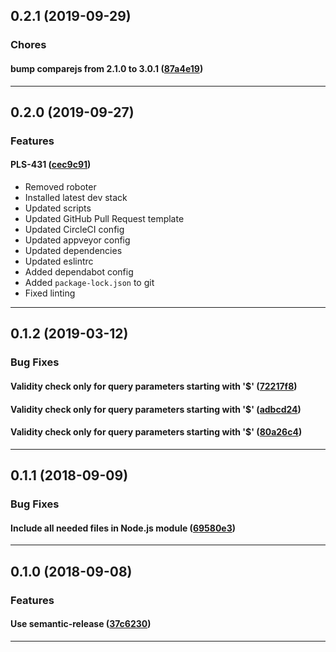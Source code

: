 ## 0.2.1 (2019-09-29)

### Chores


#### bump comparejs from 2.1.0 to 3.0.1 ([87a4e19](https://github.com/sealsystems/node-odata-mongo/commit/87a4e19))



---

## 0.2.0 (2019-09-27)

### Features


#### PLS-431 ([cec9c91](https://github.com/sealsystems/node-odata-mongo/commit/cec9c91))

- Removed roboter
 - Installed latest dev stack
 - Updated scripts
 - Updated GitHub Pull Request template
 - Updated CircleCI config
 - Updated appveyor config
 - Updated dependencies
 - Updated eslintrc
 - Added dependabot config
 - Added `package-lock.json` to git
 - Fixed linting


---

## 0.1.2 (2019-03-12)

### Bug Fixes


#### Validity check only for query parameters starting with '$' ([72217f8](https://github.com/sealsystems/node-odata-mongo/commit/72217f8))

#### Validity check only for query parameters starting with '$' ([adbcd24](https://github.com/sealsystems/node-odata-mongo/commit/adbcd24))

#### Validity check only for query parameters starting with '$' ([80a26c4](https://github.com/sealsystems/node-odata-mongo/commit/80a26c4))



---

## 0.1.1 (2018-09-09)

### Bug Fixes


#### Include all needed files in Node.js module ([69580e3](https://github.com/sealsystems/node-odata-mongo/commit/69580e3))



---

## 0.1.0 (2018-09-08)

### Features


#### Use semantic-release ([37c6230](https://github.com/sealsystems/node-odata-mongo/commit/37c6230))



---
